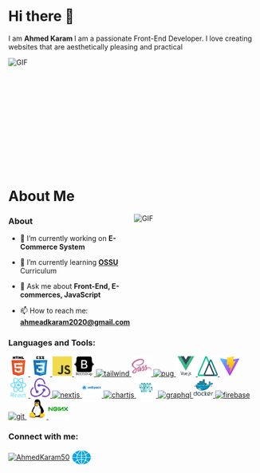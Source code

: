 # Hi there 👋

I am <b> Ahmed Karam </b> I am a passionate Front-End Developer. I love creating websites that are aesthetically pleasing and practical

<img align="right" alt="GIF" src="https://media3.giphy.com/media/RbDKaczqWovIugyJmW/giphy.gif?cid=790b7611111842e9d0cb857fc6fca572e7a291abd6e0731c&rid=giphy.gif&ct=g" width="100%" height="260" />
  
# About Me
 
<img align="right" alt="GIF" src="https://user-images.githubusercontent.com/83976212/153580693-4f9fa262-ff15-47bb-a3a7-976cf3ed3690.gif" width="50%" height="226" />

### About

- 🔭 I’m currently working on <b> E-Commerce System </b>

- 🌱 I’m currently learning  <a href="https://github.com/ossu/computer-science" target="_blank" rel="noreferrer"><b> OSSU </b></a> Curriculum

- 💬 Ask me about <b> Front-End, E-commerces, JavaScript </b>

- 📫 How to reach me: **ahmeadkaram2020@gmail.com**


<h3 align="left">Languages and Tools:</h3>
<p align="left">
   <a href="https://www.w3.org/html/" target="_blank" rel="noreferrer">
        <img
            src="https://raw.githubusercontent.com/devicons/devicon/master/icons/html5/html5-original-wordmark.svg"
            alt="html5" width="40" height="40" />
    </a>
   <a href="https://www.w3schools.com/css/" target="_blank" rel="noreferrer">
        <img
            src="https://raw.githubusercontent.com/devicons/devicon/master/icons/css3/css3-original-wordmark.svg"
            alt="css3" width="40" height="40" />
    </a>
  <a href="https://developer.mozilla.org/en-US/docs/Web/JavaScript" target="_blank"
        rel="noreferrer">
        <img
            src="https://raw.githubusercontent.com/devicons/devicon/master/icons/javascript/javascript-original.svg"
            alt="javascript" width="40" height="40" />
    </a>
   <a href="https://getbootstrap.com" target="_blank" rel="noreferrer">
        <img
            src="https://raw.githubusercontent.com/devicons/devicon/master/icons/bootstrap/bootstrap-plain-wordmark.svg"
            alt="bootstrap" width="40" height="40" />
    </a>
  <a href="https://tailwindcss.com/" target="_blank" rel="noreferrer">
        <img src="https://www.vectorlogo.zone/logos/tailwindcss/tailwindcss-icon.svg" alt="tailwind"
            width="40" height="40" />
    </a>
      <a href="https://sass-lang.com" target="_blank" rel="noreferrer">
        <img
          src="https://raw.githubusercontent.com/devicons/devicon/master/icons/sass/sass-original.svg"
          alt="sass"
          width="40"
          height="40"
        />
    </a>
    <a href="https://pugjs.org" target="_blank" rel="noreferrer">
      <img
        src="https://cdn.worldvectorlogo.com/logos/pug.svg"
        alt="pug"
        width="40"
        height="40"
      />
    </a>
   <a href="https://vuejs.org/" target="_blank" rel="noreferrer">
    <img
      src="https://raw.githubusercontent.com/devicons/devicon/master/icons/vuejs/vuejs-original-wordmark.svg"
      alt="vuejs"
      width="40"
      height="40"
    />
  </a>
   <a href="https://vuejs.org/" target="_blank" rel="noreferrer">
    <img
      src="https://raw.githubusercontent.com/AhmedKaram50/AhmedKaram50_assets/master/assets/Nuxt_logo.svg"
      alt="vuejs"
      width="40"
      height="40"
    />
  </a>
   <a href="https://vuejs.org/" target="_blank" rel="noreferrer">
    <img
      src="https://raw.githubusercontent.com/AhmedKaram50/AhmedKaram50_assets/master/assets/Vitejs-logo.svg"
      alt="vuejs"
      width="40"
      height="40"
    />
  </a>
  <a href="https://reactjs.org/" target="_blank" rel="noreferrer">
        <img
            src="https://raw.githubusercontent.com/devicons/devicon/master/icons/react/react-original-wordmark.svg"
            alt="react" width="40" height="40" />
    </a>
    <a href="https://redux.js.org" target="_blank" rel="noreferrer">
        <img
            src="https://raw.githubusercontent.com/devicons/devicon/master/icons/redux/redux-original.svg"
            alt="redux" width="40" height="40" />
    </a>
  <a href="https://nextjs.org/" target="_blank" rel="noreferrer">
        <img src="https://cdn.worldvectorlogo.com/logos/nextjs-2.svg" alt="nextjs" width="40"
            height="40" />
    </a>
   <a href="https://webpack.js.org" target="_blank" rel="noreferrer">
    <img
      src="https://raw.githubusercontent.com/devicons/devicon/d00d0969292a6569d45b06d3f350f463a0107b0d/icons/webpack/webpack-original-wordmark.svg"
      alt="webpack"
      width="40"
      height="40"
    />
  </a>
    <a href="https://www.chartjs.org" target="_blank" rel="noreferrer">
      <img
        src="https://www.chartjs.org/media/logo-title.svg"
        alt="chartjs"
        width="40"
        height="40"
      />
    </a>
  <a href="https://grpc.io/" target="_blank" rel="noreferrer">
    <img
      src="https://raw.githubusercontent.com/AhmedKaram50/AhmedKaram50_assets/master/assets/grpcio-ar21.svg"
      alt="vuejs"
      width="40"
      height="40"
    />
  </a>
  <a href="https://graphql.org" target="_blank" rel="noreferrer">
        <img src="https://www.vectorlogo.zone/logos/graphql/graphql-icon.svg" alt="graphql"
            width="40" height="40" />
    </a>
  <a href="https://www.docker.com/" target="_blank" rel="noreferrer">
        <img
            src="https://raw.githubusercontent.com/devicons/devicon/master/icons/docker/docker-original-wordmark.svg"
            alt="docker" width="40" height="40" />
    </a>
   <a href="https://firebase.google.com/" target="_blank" rel="noreferrer">
        <img src="https://www.vectorlogo.zone/logos/firebase/firebase-icon.svg" alt="firebase"
            width="40" height="40" />
    </a>
  <a href="https://git-scm.com/" target="_blank" rel="noreferrer">
        <img src="https://www.vectorlogo.zone/logos/git-scm/git-scm-icon.svg" alt="git" width="40"
            height="40" />
    </a>
  <a href="https://www.linux.org/" target="_blank" rel="noreferrer">
        <img
            src="https://raw.githubusercontent.com/devicons/devicon/master/icons/linux/linux-original.svg"
            alt="linux" width="40" height="40" />
    </a>
    <a href="https://www.nginx.com" target="_blank" rel="noreferrer">
      <img
        src="https://raw.githubusercontent.com/devicons/devicon/master/icons/nginx/nginx-original.svg"
        alt="nginx"
        width="40"
        height="40"
      />
    </a>
  
  
 
    
    
    

</p>

<h3 align="left">Connect with me:</h3>
<p align="left">
<a href="https://www.linkedin.com/in/ahmed-karam-56216a1b5/" target="blank"><img align="center" src="https://raw.githubusercontent.com/rahuldkjain/github-profile-readme-generator/master/src/images/icons/Social/linked-in-alt.svg" alt="AhmedKaram50" height="30" width="40" /></a>
  <a href="https://ahmedkaram.org/" target="blank"><img align="center" src="https://raw.githubusercontent.com/AhmedKaram50/AhmedKaram50_assets/master/assets/internet-svgrepo-com.svg" alt="AhmedKaram" height="30" width="40" /></a>
</p>
